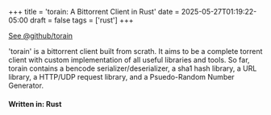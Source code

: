 +++
title = 'torain: A Bittorrent Client in Rust'
date = 2025-05-27T01:19:22-05:00
draft = false
tags = ['rust']
+++

[See @github/torain](https://github.com/CroxxN/torain)

'torain' is a bittorrent client built from scrath. It aims to be a complete torrent client with custom implementation of all useful libraries and tools. So far, torain contains a bencode serializer/deserializer, a sha1 hash library, a URL library, a HTTP/UDP request library, and a Psuedo-Random Number Generator.


#### Written in: Rust
